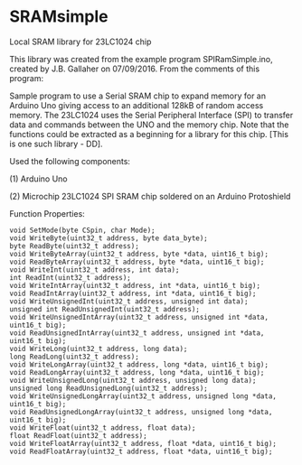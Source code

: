 # SRAMsimple
Local SRAM library for 23LC1024 chip

This library was created from the example program SPIRamSimple.ino, created by J.B. Gallaher on 07/09/2016. From the comments of this program:

Sample program to use a Serial SRAM chip to expand memory for an Arduino Uno giving access to an additional 128kB of random access memory.  The 23LC1024 uses the Serial Peripheral Interface (SPI) to transfer data and commands between the UNO and the memory chip.  Note that the functions could be extracted as a beginning for a library for this chip. [This is one such library - DD].
   
   Used the following components:
   
   (1) Arduino Uno
   
   (2) Microchip 23LC1024 SPI SRAM chip soldered on an Arduino Protoshield

Function Properties:

    void SetMode(byte CSpin, char Mode);
    void WriteByte(uint32_t address, byte data_byte);
    byte ReadByte(uint32_t address);
    void WriteByteArray(uint32_t address, byte *data, uint16_t big);
    void ReadByteArray(uint32_t address, byte *data, uint16_t big);
    void WriteInt(uint32_t address, int data);  
    int ReadInt(uint32_t address);
    void WriteIntArray(uint32_t address, int *data, uint16_t big);
    void ReadIntArray(uint32_t address, int *data, uint16_t big);
    void WriteUnsignedInt(uint32_t address, unsigned int data);
    unsigned int ReadUnsignedInt(uint32_t address);
    void WriteUnsignedIntArray(uint32_t address, unsigned int *data, uint16_t big);
    void ReadUnsignedIntArray(uint32_t address, unsigned int *data, uint16_t big);
    void WriteLong(uint32_t address, long data);
    long ReadLong(uint32_t address);
    void WriteLongArray(uint32_t address, long *data, uint16_t big);
    void ReadLongArray(uint32_t address, long *data, uint16_t big);
    void WriteUnsignedLong(uint32_t address, unsigned long data);
    unsigned long ReadUnsignedLong(uint32_t address);
    void WriteUnsignedLongArray(uint32_t address, unsigned long *data, uint16_t big);
    void ReadUnsignedLongArray(uint32_t address, unsigned long *data, uint16_t big);
    void WriteFloat(uint32_t address, float data);
    float ReadFloat(uint32_t address);
    void WriteFloatArray(uint32_t address, float *data, uint16_t big);
    void ReadFloatArray(uint32_t address, float *data, uint16_t big);

